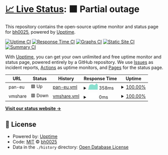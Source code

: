 # [📈 Live Status](https://bh0025.github.io/upptime): <!--live status--> **🟧 Partial outage**

This repository contains the open-source uptime monitor and status page for [bh0025](https://bh0025.github.io/upptime), powered by [Upptime](https://github.com/upptime/upptime).

[![Uptime CI](https://github.com/bh0025/upptime/workflows/Uptime%20CI/badge.svg)](https://github.com/bh0025/upptime/actions?query=workflow%3A%22Uptime+CI%22)
[![Response Time CI](https://github.com/bh0025/upptime/workflows/Response%20Time%20CI/badge.svg)](https://github.com/bh0025/upptime/actions?query=workflow%3A%22Response+Time+CI%22)
[![Graphs CI](https://github.com/bh0025/upptime/workflows/Graphs%20CI/badge.svg)](https://github.com/bh0025/upptime/actions?query=workflow%3A%22Graphs+CI%22)
[![Static Site CI](https://github.com/bh0025/upptime/workflows/Static%20Site%20CI/badge.svg)](https://github.com/bh0025/upptime/actions?query=workflow%3A%22Static+Site+CI%22)
[![Summary CI](https://github.com/bh0025/upptime/workflows/Summary%20CI/badge.svg)](https://github.com/bh0025/upptime/actions?query=workflow%3A%22Summary+CI%22)

With [Upptime](https://upptime.js.org), you can get your own unlimited and free uptime monitor and status page, powered entirely by a GitHub repository. We use [Issues](https://github.com/bh0025/upptime/issues) as incident reports, [Actions](https://github.com/bh0025/upptime/actions) as uptime monitors, and [Pages](https://bh0025.github.io/upptime) for the status page.

<!--start: status pages-->
<!-- This summary is generated by Upptime (https://github.com/upptime/upptime) -->
<!-- Do not edit this manually, your changes will be overwritten -->
<!-- prettier-ignore -->
| URL | Status | History | Response Time | Uptime |
| --- | ------ | ------- | ------------- | ------ |
| <img alt="" src="https://favicons.githubusercontent.com/null" height="13"> pan-eu | 🟩 Up | [pan-eu.yml](https://github.com/bh0025/upptime/commits/HEAD/history/pan-eu.yml) | <details><summary><img alt="Response time graph" src="./graphs/pan-eu/response-time-week.png" height="20"> 358ms</summary><br><a href="https://bh0025.github.io/upptime/history/pan-eu"><img alt="Response time 2392" src="https://img.shields.io/endpoint?url=https%3A%2F%2Fraw.githubusercontent.com%2Fbh0025%2Fupptime%2FHEAD%2Fapi%2Fpan-eu%2Fresponse-time.json"></a><br><a href="https://bh0025.github.io/upptime/history/pan-eu"><img alt="24-hour response time 341" src="https://img.shields.io/endpoint?url=https%3A%2F%2Fraw.githubusercontent.com%2Fbh0025%2Fupptime%2FHEAD%2Fapi%2Fpan-eu%2Fresponse-time-day.json"></a><br><a href="https://bh0025.github.io/upptime/history/pan-eu"><img alt="7-day response time 358" src="https://img.shields.io/endpoint?url=https%3A%2F%2Fraw.githubusercontent.com%2Fbh0025%2Fupptime%2FHEAD%2Fapi%2Fpan-eu%2Fresponse-time-week.json"></a><br><a href="https://bh0025.github.io/upptime/history/pan-eu"><img alt="30-day response time 375" src="https://img.shields.io/endpoint?url=https%3A%2F%2Fraw.githubusercontent.com%2Fbh0025%2Fupptime%2FHEAD%2Fapi%2Fpan-eu%2Fresponse-time-month.json"></a><br><a href="https://bh0025.github.io/upptime/history/pan-eu"><img alt="1-year response time 2392" src="https://img.shields.io/endpoint?url=https%3A%2F%2Fraw.githubusercontent.com%2Fbh0025%2Fupptime%2FHEAD%2Fapi%2Fpan-eu%2Fresponse-time-year.json"></a></details> | <details><summary><a href="https://bh0025.github.io/upptime/history/pan-eu">100.00%</a></summary><a href="https://bh0025.github.io/upptime/history/pan-eu"><img alt="All-time uptime 100.00%" src="https://img.shields.io/endpoint?url=https%3A%2F%2Fraw.githubusercontent.com%2Fbh0025%2Fupptime%2FHEAD%2Fapi%2Fpan-eu%2Fuptime.json"></a><br><a href="https://bh0025.github.io/upptime/history/pan-eu"><img alt="24-hour uptime 100.00%" src="https://img.shields.io/endpoint?url=https%3A%2F%2Fraw.githubusercontent.com%2Fbh0025%2Fupptime%2FHEAD%2Fapi%2Fpan-eu%2Fuptime-day.json"></a><br><a href="https://bh0025.github.io/upptime/history/pan-eu"><img alt="7-day uptime 100.00%" src="https://img.shields.io/endpoint?url=https%3A%2F%2Fraw.githubusercontent.com%2Fbh0025%2Fupptime%2FHEAD%2Fapi%2Fpan-eu%2Fuptime-week.json"></a><br><a href="https://bh0025.github.io/upptime/history/pan-eu"><img alt="30-day uptime 100.00%" src="https://img.shields.io/endpoint?url=https%3A%2F%2Fraw.githubusercontent.com%2Fbh0025%2Fupptime%2FHEAD%2Fapi%2Fpan-eu%2Fuptime-month.json"></a><br><a href="https://bh0025.github.io/upptime/history/pan-eu"><img alt="1-year uptime 100.00%" src="https://img.shields.io/endpoint?url=https%3A%2F%2Fraw.githubusercontent.com%2Fbh0025%2Fupptime%2FHEAD%2Fapi%2Fpan-eu%2Fuptime-year.json"></a></details>
| <img alt="" src="https://favicons.githubusercontent.com/null" height="13"> vmshare | 🟥 Down | [vmshare.yml](https://github.com/bh0025/upptime/commits/HEAD/history/vmshare.yml) | <details><summary><img alt="Response time graph" src="./graphs/vmshare/response-time-week.png" height="20"> 0ms</summary><br><a href="https://bh0025.github.io/upptime/history/vmshare"><img alt="Response time 292" src="https://img.shields.io/endpoint?url=https%3A%2F%2Fraw.githubusercontent.com%2Fbh0025%2Fupptime%2FHEAD%2Fapi%2Fvmshare%2Fresponse-time.json"></a><br><a href="https://bh0025.github.io/upptime/history/vmshare"><img alt="24-hour response time 0" src="https://img.shields.io/endpoint?url=https%3A%2F%2Fraw.githubusercontent.com%2Fbh0025%2Fupptime%2FHEAD%2Fapi%2Fvmshare%2Fresponse-time-day.json"></a><br><a href="https://bh0025.github.io/upptime/history/vmshare"><img alt="7-day response time 0" src="https://img.shields.io/endpoint?url=https%3A%2F%2Fraw.githubusercontent.com%2Fbh0025%2Fupptime%2FHEAD%2Fapi%2Fvmshare%2Fresponse-time-week.json"></a><br><a href="https://bh0025.github.io/upptime/history/vmshare"><img alt="30-day response time 0" src="https://img.shields.io/endpoint?url=https%3A%2F%2Fraw.githubusercontent.com%2Fbh0025%2Fupptime%2FHEAD%2Fapi%2Fvmshare%2Fresponse-time-month.json"></a><br><a href="https://bh0025.github.io/upptime/history/vmshare"><img alt="1-year response time 292" src="https://img.shields.io/endpoint?url=https%3A%2F%2Fraw.githubusercontent.com%2Fbh0025%2Fupptime%2FHEAD%2Fapi%2Fvmshare%2Fresponse-time-year.json"></a></details> | <details><summary><a href="https://bh0025.github.io/upptime/history/vmshare">100.00%</a></summary><a href="https://bh0025.github.io/upptime/history/vmshare"><img alt="All-time uptime 100.00%" src="https://img.shields.io/endpoint?url=https%3A%2F%2Fraw.githubusercontent.com%2Fbh0025%2Fupptime%2FHEAD%2Fapi%2Fvmshare%2Fuptime.json"></a><br><a href="https://bh0025.github.io/upptime/history/vmshare"><img alt="24-hour uptime 100.00%" src="https://img.shields.io/endpoint?url=https%3A%2F%2Fraw.githubusercontent.com%2Fbh0025%2Fupptime%2FHEAD%2Fapi%2Fvmshare%2Fuptime-day.json"></a><br><a href="https://bh0025.github.io/upptime/history/vmshare"><img alt="7-day uptime 100.00%" src="https://img.shields.io/endpoint?url=https%3A%2F%2Fraw.githubusercontent.com%2Fbh0025%2Fupptime%2FHEAD%2Fapi%2Fvmshare%2Fuptime-week.json"></a><br><a href="https://bh0025.github.io/upptime/history/vmshare"><img alt="30-day uptime 100.00%" src="https://img.shields.io/endpoint?url=https%3A%2F%2Fraw.githubusercontent.com%2Fbh0025%2Fupptime%2FHEAD%2Fapi%2Fvmshare%2Fuptime-month.json"></a><br><a href="https://bh0025.github.io/upptime/history/vmshare"><img alt="1-year uptime 100.00%" src="https://img.shields.io/endpoint?url=https%3A%2F%2Fraw.githubusercontent.com%2Fbh0025%2Fupptime%2FHEAD%2Fapi%2Fvmshare%2Fuptime-year.json"></a></details>

<!--end: status pages-->

[**Visit our status website →**](https://bh0025.github.io/upptime)

## 📄 License

- Powered by: [Upptime](https://github.com/upptime/upptime)
- Code: [MIT](./LICENSE) © [bh0025](https://bh0025.github.io/upptime)
- Data in the `./history` directory: [Open Database License](https://opendatacommons.org/licenses/odbl/1-0/)

